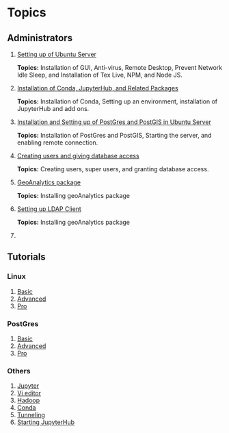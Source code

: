 # Topics

## Administrators

1. [Setting up of Ubuntu Server](ubuntu.html)

    __Topics:__ Installation of GUI, Anti-virus, Remote Desktop, Prevent Network Idle Sleep, and Installation of Tex Live, NPM, and Node JS.
    
2. [Installation of Conda, JupyterHub, and Related Packages](jupyterHub.html)

    __Topics:__ Installation of Conda, Setting up an environment, installation of JupyterHub and add ons. 

3. [Installation and Setting up of PostGres and PostGIS in Ubuntu Server](postGres.html)

    __Topics:__ Installation of PostGres and PostGIS, Starting the server, and enabling remote connection. 

4. [Creating users and giving database access](users.html)

    __Topics:__ Creating users, super users, and granting database access.
5. [GeoAnalytics package](geoAnalytics.html)

    __Topics:__ Installing geoAnalytics package

6. [Setting up LDAP Client](ldap.html)

    __Topics:__ Installing geoAnalytics package
7. 
## Tutorials

### Linux
1. [Basic](linuxCommands.html)
2. [Advanced](linuxAdvCommands.html)
3. [Pro](linuxProCommands.html)

### PostGres

1. [Basic](postGresCommands.html)
2. [Advanced](postGresAdvCommands.html)
3. [Pro](postGresProCommands.html)

### Others

1. [Jupyter](jupyterLabCommands.html) 
2. [Vi editor](viCommands.html)
3. [Hadoop](hadoop.html)
4. [Conda](condaCommands.html)
5. [Tunneling](sshAdvCommands.html)
6. [Starting JupyterHub](startJupyterHub.html)

